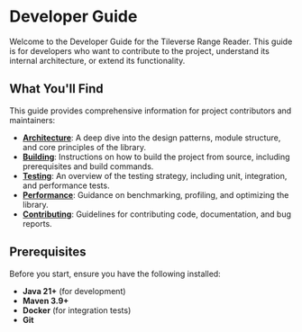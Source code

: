 # Developer Guide

Welcome to the Developer Guide for the Tileverse Range Reader. This guide is for developers who want to contribute to the project, understand its internal architecture, or extend its functionality.

## What You'll Find

This guide provides comprehensive information for project contributors and maintainers:

- **[Architecture](architecture.md)**: A deep dive into the design patterns, module structure, and core principles of the library.
- **[Building](building.md)**: Instructions on how to build the project from source, including prerequisites and build commands.
- **[Testing](testing.md)**: An overview of the testing strategy, including unit, integration, and performance tests.
- **[Performance](performance.md)**: Guidance on benchmarking, profiling, and optimizing the library.
- **[Contributing](contributing.md)**: Guidelines for contributing code, documentation, and bug reports.

## Prerequisites

Before you start, ensure you have the following installed:

- **Java 21+** (for development)
- **Maven 3.9+**
- **Docker** (for integration tests)
- **Git**

